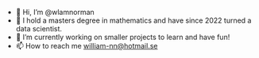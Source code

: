- 👋 Hi, I’m @wlamnorman
- 👀 I hold a masters degree in mathematics and have since 2022 turned a data scientist. 
- 🌱 I’m currently working on smaller projects to learn and have fun!
- 📫 How to reach me william-nn@hotmail.se

<!---
wlamnorman/wlamnorman is a ✨ special ✨ repository because its `README.md` (this file) appears on your GitHub profile.
You can click the Preview link to take a look at your changes.
--->
